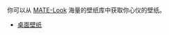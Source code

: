 <!--
.. link:
.. description:
.. tags: Backgrounds,背景,壁纸
.. date: 2014-02-24 17:32:07
.. title: 桌面壁纸
.. slug: backgrounds
-->

你可以从 [MATE-Look](https://www.mate-look.org) 海量的壁纸库中获取你心仪的壁纸。

  * [桌面壁纸](https://www.mate-look.org/browse/cat/359)


